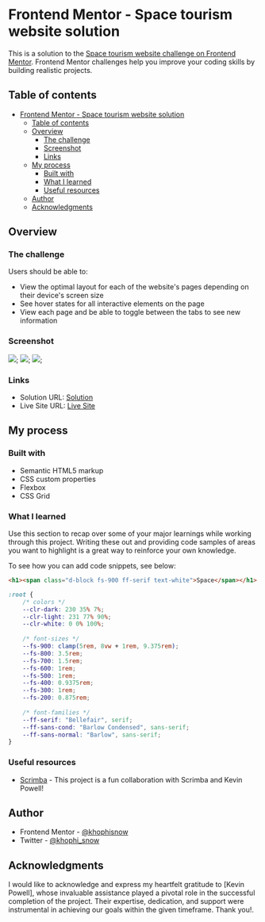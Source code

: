 # Frontend Mentor - Space tourism website solution

This is a solution to the [Space tourism website challenge on Frontend Mentor](https://www.frontendmentor.io/challenges/space-tourism-multipage-website-gRWj1URZ3). Frontend Mentor challenges help you improve your coding skills by building realistic projects.

## Table of contents

- [Frontend Mentor - Space tourism website solution](#frontend-mentor---space-tourism-website-solution)
  - [Table of contents](#table-of-contents)
  - [Overview](#overview)
    - [The challenge](#the-challenge)
    - [Screenshot](#screenshot)
    - [Links](#links)
  - [My process](#my-process)
    - [Built with](#built-with)
    - [What I learned](#what-i-learned)
    - [Useful resources](#useful-resources)
  - [Author](#author)
  - [Acknowledgments](#acknowledgments)

## Overview

### The challenge

Users should be able to:

- View the optimal layout for each of the website's pages depending on their device's screen size
- See hover states for all interactive elements on the page
- View each page and be able to toggle between the tabs to see new information

### Screenshot

![](../screenshot/screenshot.png);
![](../screenshot/tablet-screenshot.png);
![](../screenshot/mobile-screenshot.png);

### Links

- Solution URL: [Solution](https://github.com/khophisnow/space-tourism-website-main.git)
- Live Site URL: [Live Site](https://khophisnow.github.io/space-tourism-website-main/)

## My process

### Built with

- Semantic HTML5 markup
- CSS custom properties
- Flexbox
- CSS Grid

### What I learned

Use this section to recap over some of your major learnings while working through this project. Writing these out and providing code samples of areas you want to highlight is a great way to reinforce your own knowledge.

To see how you can add code snippets, see below:

```html
<h1><span class="d-block fs-900 ff-serif text-white">Space</span></h1>
```

```css
:root {
    /* colors */
    --clr-dark: 230 35% 7%;
    --clr-light: 231 77% 90%;
    --clr-white: 0 0% 100%;
    
    /* font-sizes */
    --fs-900: clamp(5rem, 8vw + 1rem, 9.375rem);
    --fs-800: 3.5rem;
    --fs-700: 1.5rem;
    --fs-600: 1rem;
    --fs-500: 1rem;
    --fs-400: 0.9375rem;
    --fs-300: 1rem;
    --fs-200: 0.875rem;
    
    /* font-families */
    --ff-serif: "Bellefair", serif;
    --ff-sans-cond: "Barlow Condensed", sans-serif;
    --ff-sans-normal: "Barlow", sans-serif;
}
```

### Useful resources

- [Scrimba](https://scrimba.com/) - This project is a fun collaboration with Scrimba and Kevin Powell!

## Author

- Frontend Mentor - [@khophisnow](https://www.frontendmentor.io/profile/khophisnow)
- Twitter - [@khophi_snow](https://www.twitter.com/khophi_snow)

## Acknowledgments

I would like to acknowledge and express my heartfelt gratitude to [Kevin Powell], whose invaluable assistance played a pivotal role in the successful completion of the project. Their expertise, dedication, and support were instrumental in achieving our goals within the given timeframe. Thank you!.
